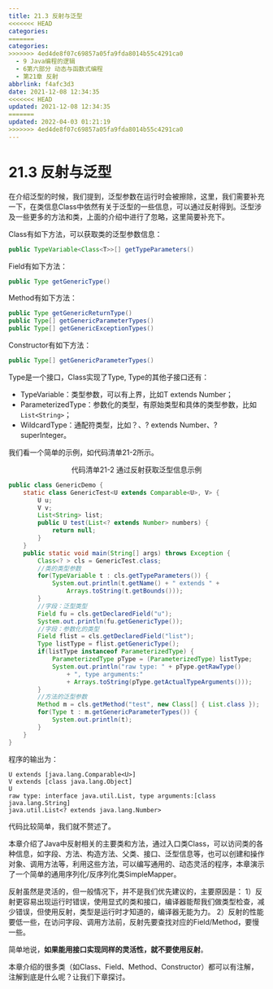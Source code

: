 ```yaml
---
title: 21.3 反射与泛型
<<<<<<< HEAD
categories:
=======
categories: 
>>>>>>> 4ed4de8f07c69857a05fa9fda8014b55c4291ca0
  - 9 Java编程的逻辑
  - 6第六部分 动态与函数式编程
  - 第21章 反射
abbrlink: f4afc3d3
date: 2021-12-08 12:34:35
<<<<<<< HEAD
updated: 2021-12-08 12:34:35
=======
updated: 2022-04-03 01:21:19
>>>>>>> 4ed4de8f07c69857a05fa9fda8014b55c4291ca0
---
```

# 21.3 反射与泛型
在介绍泛型的时候，我们提到，泛型参数在运行时会被擦除，这里，我们需要补充一下，在类信息Class中依然有关于泛型的一些信息，可以通过反射得到。泛型涉及一些更多的方法和类，上面的介绍中进行了忽略，这里简要补充下。

Class有如下方法，可以获取类的泛型参数信息：

```java
public TypeVariable<Class<T>>[] getTypeParameters()
```

Field有如下方法：

```java
public Type getGenericType()
```

Method有如下方法：

```java
public Type getGenericReturnType()
public Type[] getGenericParameterTypes()
public Type[] getGenericExceptionTypes()
```

Constructor有如下方法：

```java
public Type[] getGenericParameterTypes()
```

Type是一个接口，Class实现了Type, Type的其他子接口还有：
- TypeVariable：类型参数，可以有上界，比如T extends Number；
- ParameterizedType：参数化的类型，有原始类型和具体的类型参数，比如`List<String>`；
- WildcardType：通配符类型，比如？、? extends Number、? superInteger。

我们看一个简单的示例，如代码清单21-2所示。

<center>代码清单21-2 通过反射获取泛型信息示例</center>

```java
public class GenericDemo {
    static class GenericTest<U extends Comparable<U>, V> {
        U u;
        V v;
        List<String> list;
        public U test(List<? extends Number> numbers) {
            return null;
        }
    }
    public static void main(String[] args) throws Exception {
        Class<? > cls = GenericTest.class;
        //类的类型参数
        for(TypeVariable t : cls.getTypeParameters()) {
            System.out.println(t.getName() + " extends " +
                Arrays.toString(t.getBounds()));
        }
        //字段：泛型类型
        Field fu = cls.getDeclaredField("u");
        System.out.println(fu.getGenericType());
        //字段：参数化的类型
        Field flist = cls.getDeclaredField("list");
        Type listType = flist.getGenericType();
        if(listType instanceof ParameterizedType) {
            ParameterizedType pType = (ParameterizedType) listType;
            System.out.println("raw type: " + pType.getRawType()
                + ", type arguments:"
                + Arrays.toString(pType.getActualTypeArguments()));
        }
        //方法的泛型参数
        Method m = cls.getMethod("test", new Class[] { List.class });
        for(Type t : m.getGenericParameterTypes()) {
            System.out.println(t);
        }
    }
}
```

程序的输出为：

```
U extends [java.lang.Comparable<U>]
V extends [class java.lang.Object]
U
raw type: interface java.util.List, type arguments:[class java.lang.String]
java.util.List<? extends java.lang.Number>
```

代码比较简单，我们就不赘述了。

本章介绍了Java中反射相关的主要类和方法，通过入口类Class，可以访问类的各种信息，如字段、方法、构造方法、父类、接口、泛型信息等，也可以创建和操作对象、调用方法等，利用这些方法，可以编写通用的、动态灵活的程序，本章演示了一个简单的通用序列化/反序列化类SimpleMapper。

反射虽然是灵活的，但一般情况下，并不是我们优先建议的，主要原因是：
1）反射更容易出现运行时错误，使用显式的类和接口，编译器能帮我们做类型检查，减少错误，但使用反射，类型是运行时才知道的，编译器无能为力。
2）反射的性能要低一些，在访问字段、调用方法前，反射先要查找对应的Field/Method，要慢一些。

简单地说，**如果能用接口实现同样的灵活性，就不要使用反射**。

本章介绍的很多类（如Class、Field、Method、Constructor）都可以有注解，注解到底是什么呢？让我们下章探讨。
